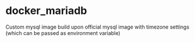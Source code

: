 # docker_mariadb
Custom mysql image build upon official mysql image with timezone settings (which can be passed as environment variable)
